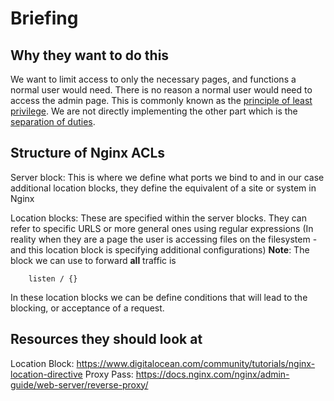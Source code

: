 # Briefing 
## Why they want to do this
We want to limit access to only the necessary pages, and functions a normal user would need. There is no reason a normal user would need to access the admin page. This is commonly known as the [principle of least privilege](https://csrc.nist.gov/glossary/term/least_privilege#:~:text=Definition(s)%3A,needs%20to%20perform%20its%20function). We are not directly implementing the other part which is the [separation of duties](https://csrc.nist.gov/glossary/term/separation_of_duty#:~:text=Definition(s)%3A,one%20who%20can%20prepare%20them).   
## Structure of Nginx ACLs
Server block:
This is where we define what ports we bind to and in our case additional location blocks, they define the equivalent of a site or system in Nginx

Location blocks:
These are specified within the server blocks. They can refer to specific URLS or more general ones using regular expressions (In reality when they are a page the user is accessing files on the filesystem - and this location block is specifying additional configurations)
**Note**: The block we can use to forward **all** traffic is 
```
    listen / {}
```

In these location blocks we can be define conditions that will lead to the blocking, or acceptance of a request.
## Resources they should look at
Location Block: https://www.digitalocean.com/community/tutorials/nginx-location-directive
Proxy Pass: https://docs.nginx.com/nginx/admin-guide/web-server/reverse-proxy/
